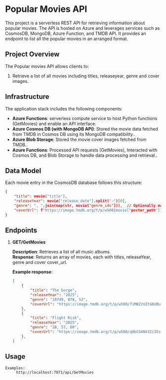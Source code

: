 # Popular Movies API

This project is a serverless REST API for retrieving information about popular movies. The API is hosted on Azure and leverages services such as CosmosDB, MongoDB, Azure Function, and TMDB API. It provides an endpoint to list all the popular movies in an arranged format.

## Project Overview

The Popular movies API allows clients to:
1. Retrieve a list of all movies including titles, releaseyear, genre and cover images.

 ## Infrastructure

The application stack includes the following components:
- **Azure Functions**: serverless compute service to host Python functions (GetMovies) and enable an API interface.
- **Azure Cosmos DB (with MongoDB API)**: Stored the movie data fetched from TMDB in Cosmos DB using its MongoDB compatibility..
- **Azure Blob Storage**: Stored the movie cover images fetched from TMDB..
- **Azure Functions**: Processed API requests (GetMovies), Interacted with Cosmos DB, and Blob Storage to handle data processing and retrieval..

## Data Model

Each movie entry in the CosmosDB database follows this structure:
```json
{
    "title": movie["title"],
    "releaseYear": movie["release_date"].split("-")[0],
    "genre": ", ".join(map(str, movie["genre_ids"])),  // Optionally map genre IDs to genre names
    "coverUrl": f"https://image.tmdb.org/t/p/w500{movie["poster_path"]}"
}
```

## Endpoints

1. **GET/GetMovies**

    **Description**: Retrieves a list of all music albums.  
    **Response**: Returns an array of movies, each with titles, releaseYear, genre and cover cover_url.

    **Example response**:
    ```json
    [
        {
            "title": "The Gorge",
            "releaseYear": "2025",
            "genre": "10749, 878, 53",
            "coverUrl": "https://image.tmdb.org/t/p/w500/7iMBZzVZtG0oBug4TfqDb9ZxAOa.jpg"
        },
        {
            "title": "Flight Risk",
            "releaseYear": "2025",
            "genre": "28, 53, 80",
            "coverUrl": "https://image.tmdb.org/t/p/w500/q0bCG4NX32iIEsRFZqRtuvzNCyZ.jpg"
        },
    ]
    ```

## Usage
 
    Examples:
         http://localhost:7071/api/GetMovies

